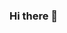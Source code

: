 ### Hi there 👋

<!--
**bjering2017/bjering2017** is a ✨ _special_ ✨ repository because its `README.md` (this file) appears on your GitHub profile.

Here are some ideas to get you started:

- 🔭 I’m currently working with founders in the infrastructure software space
- 🌱 I’m currently learning about [@Appwrite](https://github.com/appwrite) & [@Firezone](https://github.com/firezone/firezone)
- 👯 I’m looking to collaborate on gaining more knowledge about OSS strategies
- 💬 Ask me about anything
- -->
